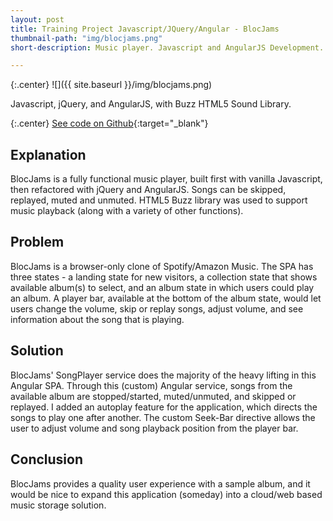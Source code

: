 ```yaml
---
layout: post
title: Training Project Javascript/JQuery/Angular - BlocJams
thumbnail-path: "img/blocjams.png"
short-description: Music player. Javascript and AngularJS Development.

---
```


{:.center}
![]({{ site.baseurl }}/img/blocjams.png)

Javascript, jQuery, and AngularJS, with Buzz HTML5 Sound Library.

{:.center}
[See code on Github](https://github.com/saraguittarclark/bloc-jams-angular){:target="_blank"}

## Explanation

BlocJams is a fully functional music player, built first with vanilla Javascript, then refactored with jQuery and AngularJS. Songs can be skipped, replayed, muted and unmuted. HTML5 Buzz library was used to support music playback (along with a variety of other functions).

## Problem

BlocJams is a browser-only clone of Spotify/Amazon Music. The SPA has three states - a landing state for new visitors, a collection state that shows available album(s) to select, and an album state in which users could play an album. A player bar, available at the bottom of the album state, would let users change the volume, skip or replay songs, adjust volume, and see information about the song that is playing.

## Solution

BlocJams' SongPlayer service does the majority of the heavy lifting in this Angular SPA. Through this (custom) Angular service, songs from the available album are stopped/started, muted/unmuted, and skipped or replayed. I added an autoplay feature for the application, which directs the songs to play one after another. The custom Seek-Bar directive allows the user to adjust volume and song playback position from the player bar.

## Conclusion

BlocJams provides a quality user experience with a sample album, and it would be nice to expand this application (someday) into a cloud/web based music storage solution.
